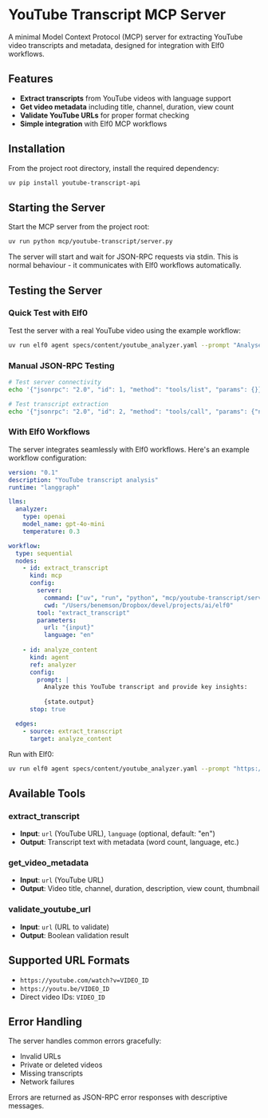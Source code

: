 # YouTube Transcript MCP Server

A minimal Model Context Protocol (MCP) server for extracting YouTube video transcripts and metadata, designed for integration with Elf0 workflows.

## Features

- **Extract transcripts** from YouTube videos with language support
- **Get video metadata** including title, channel, duration, view count
- **Validate YouTube URLs** for proper format checking
- **Simple integration** with Elf0 MCP workflows

## Installation

From the project root directory, install the required dependency:

```bash
uv pip install youtube-transcript-api
```

## Starting the Server

Start the MCP server from the project root:

```bash
uv run python mcp/youtube-transcript/server.py
```

The server will start and wait for JSON-RPC requests via stdin. This is normal behaviour - it communicates with Elf0 workflows automatically.

## Testing the Server

### Quick Test with Elf0
Test the server with a real YouTube video using the example workflow:

```bash
uv run elf0 agent specs/content/youtube_analyzer.yaml --prompt "Analyse this youtube video https://www.youtube.com/watch?v=9tOmppsiO2w"
```

### Manual JSON-RPC Testing

```bash
# Test server connectivity
echo '{"jsonrpc": "2.0", "id": 1, "method": "tools/list", "params": {}}' | uv run python mcp/youtube-transcript/server.py

# Test transcript extraction
echo '{"jsonrpc": "2.0", "id": 2, "method": "tools/call", "params": {"name": "extract_transcript", "arguments": {"url": "https://www.youtube.com/watch?v=9tOmppsiO2w"}}}' | uv run python mcp/youtube-transcript/server.py
```

### With Elf0 Workflows

The server integrates seamlessly with Elf0 workflows. Here's an example workflow configuration:

```yaml
version: "0.1"
description: "YouTube transcript analysis"
runtime: "langgraph"

llms:
  analyzer:
    type: openai
    model_name: gpt-4o-mini
    temperature: 0.3

workflow:
  type: sequential
  nodes:
    - id: extract_transcript
      kind: mcp
      config:
        server:
          command: ["uv", "run", "python", "mcp/youtube-transcript/server.py"]
          cwd: "/Users/benemson/Dropbox/devel/projects/ai/elf0"
        tool: "extract_transcript"
        parameters:
          url: "{input}"
          language: "en"
    
    - id: analyze_content
      kind: agent
      ref: analyzer
      config:
        prompt: |
          Analyze this YouTube transcript and provide key insights:
          
          {state.output}
      stop: true

  edges:
    - source: extract_transcript
      target: analyze_content
```

Run with Elf0:

```bash
uv run elf0 agent specs/content/youtube_analyzer.yaml --prompt "https://youtube.com/watch?v=example"
```

## Available Tools

### extract_transcript
- **Input**: `url` (YouTube URL), `language` (optional, default: "en")
- **Output**: Transcript text with metadata (word count, language, etc.)

### get_video_metadata  
- **Input**: `url` (YouTube URL)
- **Output**: Video title, channel, duration, description, view count, thumbnail

### validate_youtube_url
- **Input**: `url` (URL to validate)  
- **Output**: Boolean validation result

## Supported URL Formats

- `https://youtube.com/watch?v=VIDEO_ID`
- `https://youtu.be/VIDEO_ID`
- Direct video IDs: `VIDEO_ID`

## Error Handling

The server handles common errors gracefully:
- Invalid URLs
- Private or deleted videos
- Missing transcripts
- Network failures

Errors are returned as JSON-RPC error responses with descriptive messages.